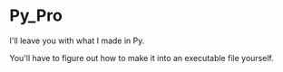 # Py_Pro
I'll leave you with what I made in Py.

You'll have to figure out how to make it into an executable file yourself.
